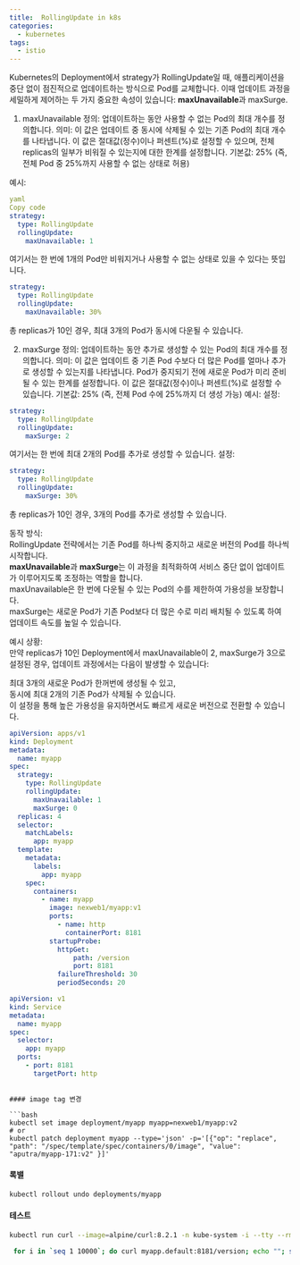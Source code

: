 ```yaml
---
title:  RollingUpdate in k8s
categories:
  - kubernetes
tags: 
  - istio
---
```


Kubernetes의 Deployment에서 strategy가 RollingUpdate일 때, 애플리케이션을 중단 없이 점진적으로 업데이트하는 방식으로 Pod를 교체합니다. 이때 업데이트 과정을 세밀하게 제어하는 두 가지 중요한 속성이 있습니다: **maxUnavailable**과 maxSurge.

1. maxUnavailable
정의: 업데이트하는 동안 사용할 수 없는 Pod의 최대 개수를 정의합니다.
의미: 이 값은 업데이트 중 동시에 삭제될 수 있는 기존 Pod의 최대 개수를 나타냅니다. 이 값은 절대값(정수)이나 퍼센트(%)로 설정할 수 있으며, 전체 replicas의 일부가 비워질 수 있는지에 대한 한계를 설정합니다.
기본값: 25% (즉, 전체 Pod 중 25%까지 사용할 수 없는 상태로 허용)  

예시:
```yaml
yaml
Copy code
strategy:
  type: RollingUpdate
  rollingUpdate:
    maxUnavailable: 1
```
여기서는 한 번에 1개의 Pod만 비워지거나 사용할 수 없는 상태로 있을 수 있다는 뜻입니다.   

```yaml
strategy:
  type: RollingUpdate
  rollingUpdate:
    maxUnavailable: 30%
```
총 replicas가 10인 경우, 최대 3개의 Pod가 동시에 다운될 수 있습니다.  

2. maxSurge
정의: 업데이트하는 동안 추가로 생성할 수 있는 Pod의 최대 개수를 정의합니다.
의미: 이 값은 업데이트 중 기존 Pod 수보다 더 많은 Pod를 얼마나 추가로 생성할 수 있는지를 나타냅니다. Pod가 중지되기 전에 새로운 Pod가 미리 준비될 수 있는 한계를 설정합니다. 이 값은 절대값(정수)이나 퍼센트(%)로 설정할 수 있습니다.
기본값: 25% (즉, 전체 Pod 수에 25%까지 더 생성 가능)
예시:
설정:

```yaml
strategy:
  type: RollingUpdate
  rollingUpdate:
    maxSurge: 2
```

여기서는 한 번에 최대 2개의 Pod를 추가로 생성할 수 있습니다.
설정:

```yaml
strategy:
  type: RollingUpdate
  rollingUpdate:
    maxSurge: 30%
```

총 replicas가 10인 경우, 3개의 Pod를 추가로 생성할 수 있습니다.

동작 방식:  
RollingUpdate 전략에서는 기존 Pod를 하나씩 중지하고 새로운 버전의 Pod를 하나씩 시작합니다.  
**maxUnavailable**과 **maxSurge**는 이 과정을 최적화하여 서비스 중단 없이 업데이트가 이루어지도록 조정하는 역할을 합니다.  
maxUnavailable은 한 번에 다운될 수 있는 Pod의 수를 제한하여 가용성을 보장합니다.  
maxSurge는 새로운 Pod가 기존 Pod보다 더 많은 수로 미리 배치될 수 있도록 하여 업데이트 속도를 높일 수 있습니다.  

예시 상황:  
만약 replicas가 10인 Deployment에서 maxUnavailable이 2, maxSurge가 3으로 설정된 경우, 업데이트 과정에서는 다음이 발생할 수 있습니다:   

최대 3개의 새로운 Pod가 한꺼번에 생성될 수 있고,  
동시에 최대 2개의 기존 Pod가 삭제될 수 있습니다.  
이 설정을 통해 높은 가용성을 유지하면서도 빠르게 새로운 버전으로 전환할 수 있습니다.  

```yaml
apiVersion: apps/v1
kind: Deployment
metadata:
  name: myapp
spec:
  strategy:
    type: RollingUpdate
    rollingUpdate:
      maxUnavailable: 1
      maxSurge: 0
  replicas: 4
  selector:
    matchLabels:
      app: myapp
  template:
    metadata:
      labels:
        app: myapp
    spec:
      containers:
        - name: myapp
          image: nexweb1/myapp:v1
          ports:
            - name: http
              containerPort: 8181
          startupProbe:
            httpGet:
                path: /version
                port: 8181
            failureThreshold: 30
            periodSeconds: 20              
```

```yaml
apiVersion: v1
kind: Service
metadata:
  name: myapp
spec:
  selector:
    app: myapp
  ports:
    - port: 8181
      targetPort: http
```



```

#### image tag 변경

```bash
kubectl set image deployment/myapp myapp=nexweb1/myapp:v2
# or
kubectl patch deployment myapp --type='json' -p='[{"op": "replace", "path": "/spec/template/spec/containers/0/image", "value": "aputra/myapp-171:v2" }]'
```

#### 록밸 

```bash
kubectl rollout undo deployments/myapp
```

#### 테스트 
```bash
kubectl run curl --image=alpine/curl:8.2.1 -n kube-system -i --tty --rm -- sh

 for i in `seq 1 10000`; do curl myapp.default:8181/version; echo ""; sleep 1; done
```

<figure style="width: 100%" class="align-center">
  <img src="{{ site.url }}{{ site.baseurl }}/assets/images/k8s/09-curl.png" alt="">
  <figcaption></figcaption>
</figure>  


